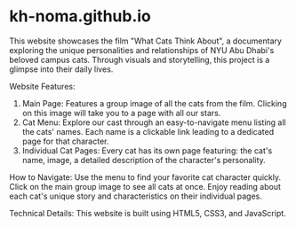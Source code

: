 # kh-noma.github.io
This website showcases the film "What Cats Think About", a documentary exploring the unique personalities and relationships of NYU Abu Dhabi's beloved campus cats. Through visuals and storytelling, this project is a glimpse into their daily lives.

Website Features:
1. Main Page: Features a group image of all the cats from the film. Clicking on this image will take you to a page with all our stars.
2. Cat Menu: Explore our cast through an easy-to-navigate menu listing all the cats' names. Each name is a clickable link leading to a dedicated page for that character.
3. Individual Cat Pages: Every cat has its own page featuring: the cat's name, image, a detailed description of the character's personality.

How to Navigate:
Use the menu to find your favorite cat character quickly.
Click on the main group image to see all cats at once.
Enjoy reading about each cat's unique story and characteristics on their individual pages.

Technical Details:
This website is built using HTML5, CSS3, and JavaScript.
